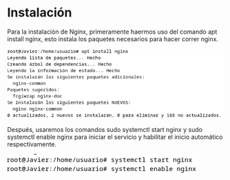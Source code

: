 # Instalación

Para la instalación de Nginx, primeramente haermos uso del comando apt install nginx, esto instala los paquetes necesarios para hacer correr nginx.

![Instalacion1](img/Instalacion1.png)

Después, usaremos los comandos sudo systemctl start nginx y sudo systemctl enable nginx para iniciar el servicio y habilitar el inicio automático respectivamente.

![Instalacion2](img/Instalacion2.png)
